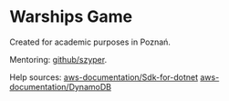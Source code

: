 # Warships Game

Created for academic purposes in Poznań.

Mentoring: [github/szyper](https://github.com/szyper).

Help sources:
[aws-documentation/Sdk-for-dotnet](https://aws.amazon.com/sdk-for-net/)
[aws-documentation/DynamoDB](https://docs.aws.amazon.com/amazondynamodb/latest/developerguide/LowLevelDotNetScanning.html)
